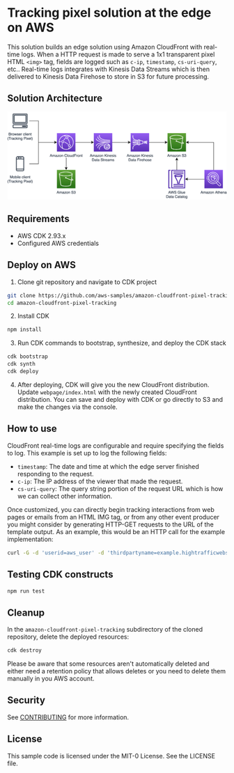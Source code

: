 # Tracking pixel solution at the edge on AWS

This solution builds an edge solution using Amazon CloudFront with real-time logs.
When a HTTP request is made to serve a 1x1 transparent pixel HTML `<img>` tag, fields 
are logged such as `c-ip`, `timestamp`, `cs-uri-query`, etc.. Real-time logs 
integrates with Kinesis Data Streams which is then delivered to Kinesis Data Firehose 
to store in S3 for future processing.

## Solution Architecture

![CloudFront Real-Time Logs Pixel Tracking Architecture](cloudfront-pixel-tracking-architecture.png)

## Requirements

- AWS CDK 2.93.x
- Configured AWS credentials

## Deploy on AWS

1. Clone git repository and navigate to CDK project

```bash
git clone https://github.com/aws-samples/amazon-cloudfront-pixel-tracking.git
cd amazon-cloudfront-pixel-tracking
```

2. Install CDK

```bash
npm install
```

3. Run CDK commands to bootstrap, synthesize, and deploy the CDK stack

```bash
cdk bootstrap
cdk synth
cdk deploy
```

4. After deploying, CDK will give you the new CloudFront distribution. Update 
`webpage/index.html` with the newly created CloudFront distribution. You can save 
and deploy with CDK or go directly to S3 and make the changes via the console.

## How to use

CloudFront real-time logs are configurable and require specifying the fields to log. This 
example is set up to log the following fields:
* `timestamp`: The date and time at which the edge server finished responding to the request.
* `c-ip`: The IP address of the viewer that made the request.
* `cs-uri-query`: The query string portion of the request URL which is how we can collect other information.

Once customized, you can directly begin tracking interactions from web pages or 
emails from an HTML IMG tag, or from any other event producer you might consider 
by generating HTTP-GET requests to the URL of the template output. As an 
example, this would be an HTTP call for the example implementation:

```bash
curl -G -d 'userid=aws_user' -d 'thirdpartyname=example.hightrafficwebsite.com' https://<your template output domain>/1x1.png
```

## Testing CDK constructs
```
npm run test
```

## Cleanup

In the `amazon-cloudfront-pixel-tracking` subdirectory of the cloned repository, delete the deployed resources:

```bash
cdk destroy
```

Please be aware that some resources aren't automatically deleted and either 
need a retention policy that allows deletes or you need to delete them manually 
in you AWS account. 

## Security

See [CONTRIBUTING](CONTRIBUTING.md#security-issue-notifications) for more information.

## License

This sample code is licensed under the MIT-0 License. See the LICENSE file.
